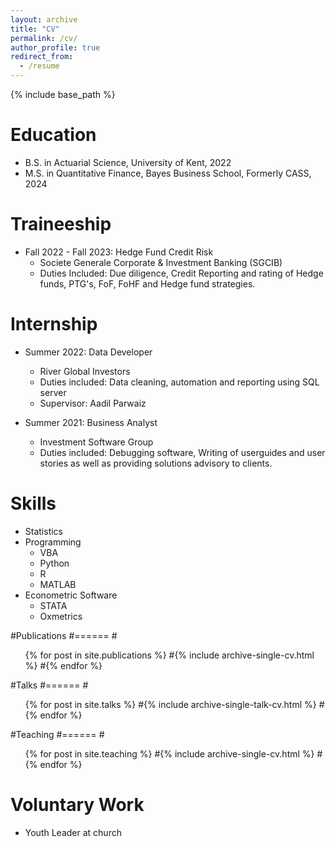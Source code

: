 ```yaml
---
layout: archive
title: "CV"
permalink: /cv/
author_profile: true
redirect_from:
  - /resume
---
```


{% include base_path %}


Education
======
* B.S. in Actuarial Science, University of Kent, 2022
* M.S. in Quantitative Finance, Bayes Business School, Formerly CASS, 2024



Traineeship
======
* Fall 2022 - Fall 2023: Hedge Fund Credit Risk
  * Societe Generale Corporate & Investment Banking (SGCIB)
  * Duties Included: Due diligence, Credit Reporting and rating of Hedge funds, PTG's, FoF, FoHF and Hedge fund strategies.
  


Internship
======
* Summer 2022: Data Developer
  * River Global Investors
  * Duties included: Data cleaning, automation and reporting using SQL server
  * Supervisor: Aadil Parwaiz

* Summer 2021: Business Analyst
  * Investment Software Group
  * Duties included: Debugging software, Writing of userguides and user stories as well as providing solutions advisory to clients.


  
Skills
======
* Statistics
* Programming
  * VBA
  * Python
  * R
  * MATLAB
* Econometric Software
  * STATA
  * Oxmetrics

#Publications
#======
  #<ul>{% for post in site.publications %}
   #{% include archive-single-cv.html %}
  #{% endfor %}</ul>
  
#Talks
#======
 #<ul>{% for post in site.talks %}
  #{% include archive-single-talk-cv.html %}
 #{% endfor %}</ul>
  
#Teaching
#======
#<ul>{% for post in site.teaching %}
#{% include archive-single-cv.html %}
#{% endfor %}</ul>
  
Voluntary Work
======
* Youth Leader at church
  
